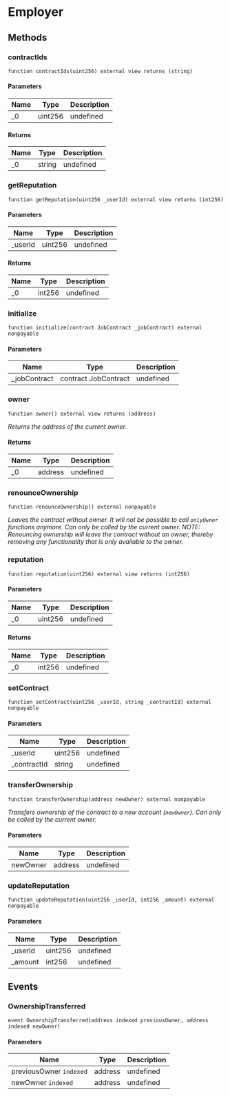 # Employer









## Methods

### contractIds

```solidity
function contractIds(uint256) external view returns (string)
```





#### Parameters

| Name | Type | Description |
|---|---|---|
| _0 | uint256 | undefined |

#### Returns

| Name | Type | Description |
|---|---|---|
| _0 | string | undefined |

### getReputation

```solidity
function getReputation(uint256 _userId) external view returns (int256)
```





#### Parameters

| Name | Type | Description |
|---|---|---|
| _userId | uint256 | undefined |

#### Returns

| Name | Type | Description |
|---|---|---|
| _0 | int256 | undefined |

### initialize

```solidity
function initialize(contract JobContract _jobContract) external nonpayable
```





#### Parameters

| Name | Type | Description |
|---|---|---|
| _jobContract | contract JobContract | undefined |

### owner

```solidity
function owner() external view returns (address)
```



*Returns the address of the current owner.*


#### Returns

| Name | Type | Description |
|---|---|---|
| _0 | address | undefined |

### renounceOwnership

```solidity
function renounceOwnership() external nonpayable
```



*Leaves the contract without owner. It will not be possible to call `onlyOwner` functions anymore. Can only be called by the current owner. NOTE: Renouncing ownership will leave the contract without an owner, thereby removing any functionality that is only available to the owner.*


### reputation

```solidity
function reputation(uint256) external view returns (int256)
```





#### Parameters

| Name | Type | Description |
|---|---|---|
| _0 | uint256 | undefined |

#### Returns

| Name | Type | Description |
|---|---|---|
| _0 | int256 | undefined |

### setContract

```solidity
function setContract(uint256 _userId, string _contractId) external nonpayable
```





#### Parameters

| Name | Type | Description |
|---|---|---|
| _userId | uint256 | undefined |
| _contractId | string | undefined |

### transferOwnership

```solidity
function transferOwnership(address newOwner) external nonpayable
```



*Transfers ownership of the contract to a new account (`newOwner`). Can only be called by the current owner.*

#### Parameters

| Name | Type | Description |
|---|---|---|
| newOwner | address | undefined |

### updateReputation

```solidity
function updateReputation(uint256 _userId, int256 _amount) external nonpayable
```





#### Parameters

| Name | Type | Description |
|---|---|---|
| _userId | uint256 | undefined |
| _amount | int256 | undefined |



## Events

### OwnershipTransferred

```solidity
event OwnershipTransferred(address indexed previousOwner, address indexed newOwner)
```





#### Parameters

| Name | Type | Description |
|---|---|---|
| previousOwner `indexed` | address | undefined |
| newOwner `indexed` | address | undefined |



